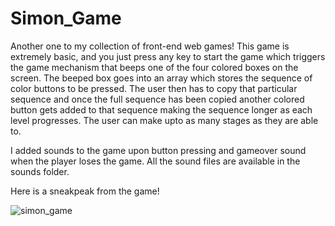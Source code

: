 # Simon_Game

Another one to my collection of front-end web games! This game is extremely basic, and you just press any key to start the game which triggers the game mechanism that beeps one of the four colored boxes on the screen. The beeped box goes into an array which stores the sequence of color buttons to be pressed. The user then has to copy that particular sequence and once the full sequence has been copied another colored button gets added to that sequence making the sequence longer as each level progresses. The user can make upto as many stages as they are able to.

I added sounds to the game upon button pressing and gameover sound when the player loses the game. All the sound files are available in the sounds folder.

Here is a sneakpeak from the game!

![simon_game](https://user-images.githubusercontent.com/93462519/156970157-7b0d2906-38ba-4d3d-8f76-29bc03195a7a.gif)
